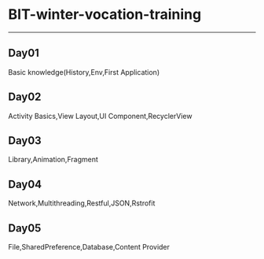 # BIT-winter-vocation-training
***
## Day01
Basic knowledge(History,Env,First Application)
## Day02
Activity Basics,View Layout,UI Component,RecyclerView
## Day03
Library,Animation,Fragment
## Day04

Network,Multithreading,Restful,JSON,Rstrofit
## Day05
File,SharedPreference,Database,Content Provider